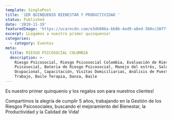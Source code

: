 ```yaml
---
template: SinglePost
title: '1ER QUINQUENIO BIENESTAR Y PRODUCTIVIDAD '
status: Published
date: '2019-11-19'
featuredImage: 'https://ucarecdn.com/e3db806a-bb8b-4ed9-a8ed-3b0cc38f7f41/'
excerpt: LLegamos a nuestro primer quinquenio!
categories:
  - category: Eventos
meta:
  title: RIESGO PSICOSOCIAL COLOMBIA
  description: >-
    Riesgo Psicosocial, Riesgo Psicosocial Colombia, Evaluación de Riesgo
    Psicosocial, Bateria de Riesgo Psicosocial, Manejo del estrés, Salud
    Ocupacional, Capacitación, Visitas Domiciliarias, Análisis de Puestos de
    Trabajo, Baile Terapia, Danza, Baile
---
```

Es nuestro primer quinquenio y los regalos son para nuestros clientes! 

Compartimos la alegría de cumplir 5 años, trabajando en la Gestión de los Riesgos Psicosociales, buscando el mejoramiento del Bienestar, la Productividad y la Calidad de Vida!